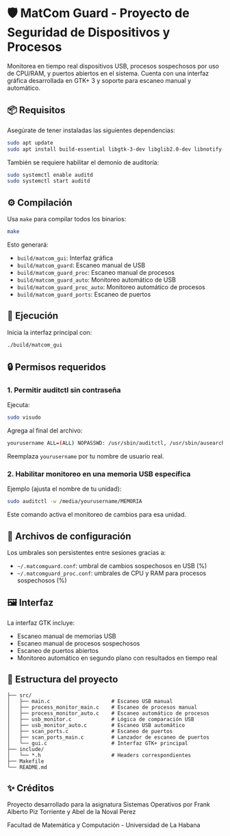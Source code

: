 
# 🛡️ MatCom Guard - Proyecto de Seguridad de Dispositivos y Procesos

Monitorea en tiempo real dispositivos USB, procesos sospechosos por uso de CPU/RAM, y puertos abiertos en el sistema. Cuenta con una interfaz gráfica desarrollada en GTK+ 3 y soporte para escaneo manual y automático.

## 📦 Requisitos

Asegúrate de tener instaladas las siguientes dependencias:

```bash
sudo apt update
sudo apt install build-essential libgtk-3-dev libglib2.0-dev libnotify-bin auditd
```

También se requiere habilitar el demonio de auditoría:

```bash
sudo systemctl enable auditd
sudo systemctl start auditd
```

## ⚙️ Compilación

Usa `make` para compilar todos los binarios:

```bash
make
```

Esto generará:

- `build/matcom_gui`: Interfaz gráfica
- `build/matcom_guard`: Escaneo manual de USB
- `build/matcom_guard_proc`: Escaneo manual de procesos
- `build/matcom_guard_auto`: Monitoreo automático de USB
- `build/matcom_guard_proc_auto`: Monitoreo automático de procesos
- `build/matcom_guard_ports`: Escaneo de puertos

## 🚀 Ejecución

Inicia la interfaz principal con:

```bash
./build/matcom_gui
```

## 🔒 Permisos requeridos

### 1. Permitir auditctl sin contraseña

Ejecuta:

```bash
sudo visudo
```

Agrega al final del archivo:

```bash
yourusername ALL=(ALL) NOPASSWD: /usr/sbin/auditctl, /usr/sbin/ausearch
```

Reemplaza `yourusername` por tu nombre de usuario real.

### 2. Habilitar monitoreo en una memoria USB específica

Ejemplo (ajusta el nombre de tu unidad):

```bash
sudo auditctl -w /media/yourusername/MEMORIA 
```

Este comando activa el monitoreo de cambios para esa unidad.

## 🧪 Archivos de configuración

Los umbrales son persistentes entre sesiones gracias a:

- `~/.matcomguard.conf`: umbral de cambios sospechosos en USB (%)
- `~/.matcomguard_proc.conf`: umbrales de CPU y RAM para procesos sospechosos (%)

## 🖼️ Interfaz

La interfaz GTK incluye:

- Escaneo manual de memorias USB
- Escaneo manual de procesos sospechosos
- Escaneo de puertos abiertos
- Monitoreo automático en segundo plano con resultados en tiempo real

## 📁 Estructura del proyecto

```
├── src/
│   ├── main.c                    # Escaneo USB manual
│   ├── process_monitor_main.c    # Escaneo de procesos manual
│   ├── process_monitor_auto.c    # Escaneo automático de procesos
│   ├── usb_monitor.c             # Lógica de comparación USB
│   ├── usb_monitor_auto.c        # Escaneo USB automático
│   ├── scan_ports.c              # Escaneo de puertos
│   ├── scan_ports_main.c         # Lanzador de escaneo de puertos
│   └── gui.c                     # Interfaz GTK+ principal
├── include/
│   └── *.h                       # Headers correspondientes
├── Makefile
└── README.md
```

## ✨ Créditos

Proyecto desarrollado para la asignatura Sistemas Operativos  por Frank Alberto Piz Torriente y Abel de la Noval Perez

Facultad de Matemática y Computación - Universidad de La Habana
